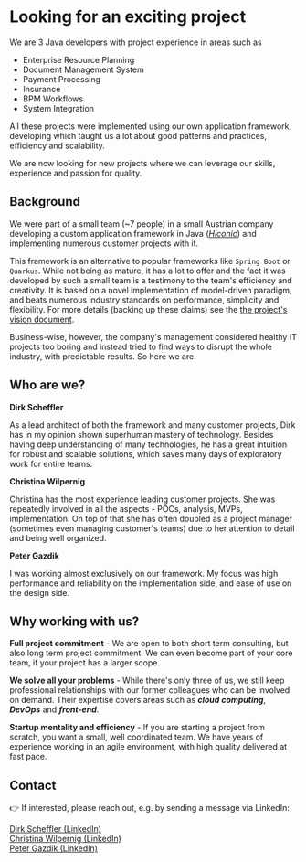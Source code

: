# Looking for an exciting project

We are 3 Java developers with project experience in areas such as
* Enterprise Resource Planning
* Document Management System
* Payment Processing
* Insurance
* BPM Workflows
* System Integration

All these projects were implemented using our own application framework, developing which taught us a lot about good patterns and practices, efficiency and scalability.

We are now looking for new projects where we can leverage our skills, experience and passion for quality.

## Background

We were part of a small team (~7 people) in a small Austrian company developing a custom application framework in Java (_[Hiconic](https://github.com/hiconic-os)_) and implementing numerous customer projects with it.

This framework is an alternative to popular frameworks like `Spring Boot` or `Quarkus`. While not being as mature, it has a lot to offer and the fact it was developed by such a small team is a testimony to the team's efficiency and creativity. It is based on a novel implementation of model-driven paradigm, and beats numerous industry standards on performance, simplicity and flexibility. For more details (backing up these claims) see the  [the project's vision document](https://hiconic-os.github.io/hiconic.about/posts/vision.html).

Business-wise, however, the company's management considered healthy IT projects too boring and instead tried to find ways to disrupt the whole industry, with predictable results. So here we are.

## Who are we?

**Dirk Scheffler**

As a lead architect of both the framework and many customer projects, Dirk has in my opinion shown superhuman mastery of technology. Besides having deep understanding of many technologies, he has a great intuition for robust and scalable solutions, which saves many days of exploratory work for entire teams.

**Christina Wilpernig**

Christina has the most experience leading customer projects. She was repeatedly involved in all the aspects - POCs, analysis, MVPs, implementation. On top of that she has often doubled as a project manager (sometimes even managing customer's teams) due to her attention to detail and being well organized.

 **Peter Gazdik**

I was working almost exclusively on our framework. My focus was high performance and reliability on the implementation side, and ease of use on the design side.

## Why working with us?

**Full project commitment** - We are open to both short term consulting, but also long term project commitment. We can even become part of your core team, if your project has a larger scope.

**We solve all your problems** - While there's only three of us, we still keep professional relationships with our former colleagues who can be involved on demand. Their expertise covers areas such as **_cloud computing_**, **_DevOps_** and **_front-end_**.

**Startup mentality and efficiency** - If you are starting a project from scratch, you want a small, well coordinated team. We have years of experience working in an agile environment, with high quality delivered at fast pace.

<!-- 
We are not trying to sell our framework, but it is of course available if desired, e.g. for supplementary tasks. We do not use it only for our web solutions, but also for our tools.
-->

## Contact

👉 If interested, please reach out, e.g. by sending a message via LinkedIn:

[Dirk Scheffler (LinkedIn)](https://www.linkedin.com/in/dirk-scheffler-51008181/)\
[Christina Wilpernig (LinkedIn)](https://www.linkedin.com/in/christina-wilpernig-7a79482a8/)\
 [Peter Gazdik (LinkedIn)](https://www.linkedin.com/in/petergazdik/)